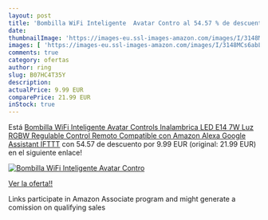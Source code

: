```yaml
---
layout: post
title: 'Bombilla WiFi Inteligente  Avatar Contro al 54.57 % de descuento'
date: 
thumbnailImage: 'https://images-eu.ssl-images-amazon.com/images/I/3148MCs6abL._SL200_.jpg'
images: [ 'https://images-eu.ssl-images-amazon.com/images/I/3148MCs6abL._SL200_.jpg' ]
comments: true
category: ofertas
author: ring
slug: B07HC4T35Y
description:
actualPrice: 9.99 EUR
comparePrice: 21.99 EUR
inStock: true
---
```


Está [Bombilla WiFi Inteligente  Avatar Controls Inalambrica LED E14 7W Luz RGBW Regulable Control Remoto Compatible con Amazon Alexa Google Assistant IFTTT](https://www.amazon.es/dp/B07HC4T35Y/?tag=tolees-21) con 54.57 de descuento por 9.99 EUR (original: 21.99 EUR) en el siguiente enlace!

[![Bombilla WiFi Inteligente  Avatar Contro](https://images-eu.ssl-images-amazon.com/images/I/3148MCs6abL._SL200_.jpg)](https://www.amazon.es/dp/B07HC4T35Y/?tag=tolees-21)

[Ver la oferta!!](https://www.amazon.es/dp/B07HC4T35Y/?tag=tolees-21)

Links participate in Amazon Associate program and might generate a comission on qualifying sales


